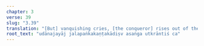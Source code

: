 ```yaml
---
chapter: 3
verse: 39
slug: "3.39"
translation: "[But] vanquishing cries, [the conqueror] rises out of the mud and water, untouched by [such] thorns."
root_text: "udānajayāj jalapaṅkakaṇṭakādiṣv asaṅga utkrāntiś ca"
---
```


